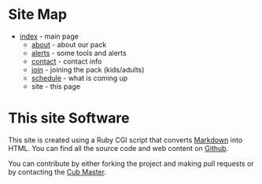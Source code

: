 # Site Map #

* [index](/index.md) - main page
    * [about](/about.md) - about our pack
    * [alerts](/alerts.md) - some tools and alerts
    * [contact](/contact.md) - contact info
    * [join](/join.md) - joining the pack (kids/adults)
    * [schedule](/schedule.md) - what is coming up
    * site - this page

# This site Software #

This site is created using a Ruby CGI script that converts [Markdown](https://daringfireball.net/projects/markdown/syntax) into HTML. You can find all the source code and web content on [<i class="fab fa-github"></i>Github](https://github.com/catonsville-pack-306/cub306.org).

You can contribute by either forking the project and making pull requests or by contacting the [Cub Master](cubmaster@cub306.org).

